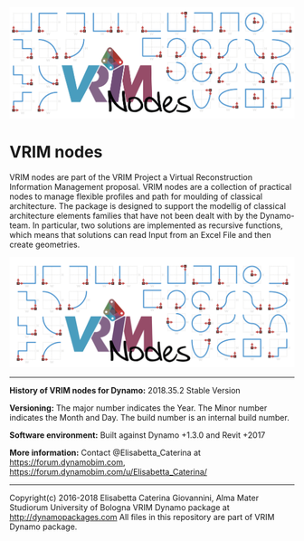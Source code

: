 
![Image](https://github.com/ElisabettaCaterina/VRIMnodes/blob/master/Icons/VRIMnodes_Fig.png)

# VRIM nodes #

VRIM nodes are part of the VRIM Project a Virtual Reconstruction Information Management proposal. VRIM nodes are a collection of practical nodes to manage flexible profiles and path for moulding of classical architecture. The package is designed to support the modellig of classical architecture elements families that have not been dealt with by the Dynamo-team. In particular, two solutions are implemented as recursive functions, which means that solutions can read Input from an Excel File and then create geometries.

![Image](https://github.com/ElisabettaCaterina/VRIMnodes/blob/master/Icons/VRIMnodes_Logo.png)

---

**History of VRIM nodes for Dynamo:**
2018.35.2 Stable Version

**Versioning:** The major number indicates the Year. The Minor number indicates the Month and Day. The build number is an internal build number.

**Software environment:** Built against Dynamo +1.3.0 and Revit +2017

**More information:** Contact @Elisabetta_Caterina at https://forum.dynamobim.com, https://forum.dynamobim.com/u/Elisabetta_Caterina/

---

Copyright(c) 2016-2018 Elisabetta Caterina Giovannini, Alma Mater Studiorum University of Bologna 
VRIM Dynamo package at http://dynamopackages.com 
All files in this repository are part of VRIM Dynamo package.
